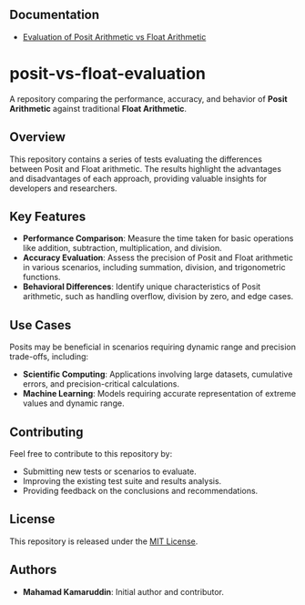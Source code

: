 ## Documentation
- [Evaluation of Posit Arithmetic vs Float Arithmetic](docs/posit_vs_float_evaluation.md)

**posit-vs-float-evaluation**
==========================

A repository comparing the performance, accuracy, and behavior of **Posit Arithmetic** against traditional **Float Arithmetic**.

**Overview**
-----------

This repository contains a series of tests evaluating the differences between Posit and Float arithmetic. The results highlight the advantages and disadvantages of each approach, providing valuable insights for developers and researchers.

**Key Features**
---------------

*   **Performance Comparison**: Measure the time taken for basic operations like addition, subtraction, multiplication, and division.
*   **Accuracy Evaluation**: Assess the precision of Posit and Float arithmetic in various scenarios, including summation, division, and trigonometric functions.
*   **Behavioral Differences**: Identify unique characteristics of Posit arithmetic, such as handling overflow, division by zero, and edge cases.

**Use Cases**
------------

Posits may be beneficial in scenarios requiring dynamic range and precision trade-offs, including:

*   **Scientific Computing**: Applications involving large datasets, cumulative errors, and precision-critical calculations.
*   **Machine Learning**: Models requiring accurate representation of extreme values and dynamic range.

**Contributing**
--------------

Feel free to contribute to this repository by:

*   Submitting new tests or scenarios to evaluate.
*   Improving the existing test suite and results analysis.
*   Providing feedback on the conclusions and recommendations.

**License**
----------

This repository is released under the [MIT License](https://opensource.org/licenses/MIT).

**Authors**
----------

*   **Mahamad Kamaruddin**: Initial author and contributor.
